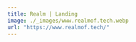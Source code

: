 ```yaml
---
title: Realm | Landing
image: ./_images/www.realmof.tech.webp
url: "https://www.realmof.tech/"
---
```

